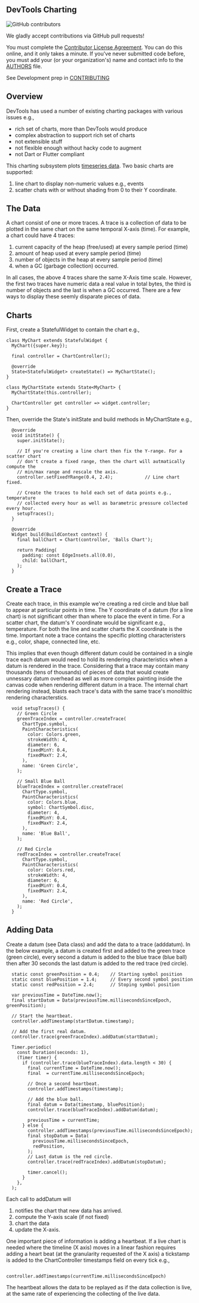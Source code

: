 <!--
Copyright 2025 The Flutter Authors
Use of this source code is governed by a BSD-style license that can be
found in the LICENSE file or at https://developers.google.com/open-source/licenses/bsd.
-->
## DevTools Charting

![GitHub contributors](https://img.shields.io/github/contributors/flutter/devtools.svg)

We gladly accept contributions via GitHub pull requests!

You must complete the
[Contributor License Agreement](https://cla.developers.google.com/clas).
You can do this online, and it only takes a minute. If you've never submitted code before,
you must add your (or your organization's) name and contact info to the [AUTHORS](AUTHORS)
file.

See Development prep in [CONTRIBUTING](https://github.com/flutter/devtools/blob/master/CONTRIBUTING.md)

## Overview

DevTools has used a number of existing charting packages with various issues e.g.,
* rich set of charts, more than DevTools would produce
* complex abstraction to support rich set of charts
* not extensible stuff
* not flexible enough without hacky code to augment
* not Dart or Flutter compliant

This charting subsystem plots [timeseries data](https://en.wikipedia.org/wiki/Time_series).  Two basic charts are supported:
1. line chart to display non-numeric values e.g., events
1. scatter chats with or without shading from 0 to their Y coordinate.

## The Data
A chart consist of one or more traces. A trace is a collection of data to be plotted in the same chart on the same temporal X-axis (time).  For example, a chart could have 4 traces:
1. current capacity of the heap (free/used) at every sample period (time)
1. amount of heap used at every sample period (time)
1. number of objects in the heap at every sample period (time)
1. when a GC (garbage collection) occurred.

In all cases, the above 4 traces share the same X-Axis time scale.  However, the first two traces have numeric data a real value in total bytes, the third is number of objects and the last is when a GC occurred.  There are a few ways to display these seemly disparate pieces of data.

## Charts

First, create a StatefulWidget to contain the chart e.g.,
```
class MyChart extends StatefulWidget {
  MyChart({super.key});

  final controller = ChartController();

  @override
  State<StatefulWidget> createState() => MyChartState();
}

class MyChartState extends State<MyChart> {
  MyChartState(this.controller);

  ChartController get controller => widget.controller;
}
```
Then, override the State's initState and build methods in MyChartState e.g.,

```
  @override
  void initState() {
    super.initState();

    // If you're creating a line chart then fix the Y-range. For a scatter chart
    // don't create a fixed range, then the chart will autmatically compute the
    // min/max range and rescale the axis.
    controller.setFixedYRange(0.4, 2.4);            // Line chart fixed.

    // Create the traces to hold each set of data points e.g., temperature
    // collected every hour as well as barametric pressure collected every hour.
    setupTraces();
  }

  @override
  Widget build(BuildContext context) {
    final ballChart = Chart(controller, 'Balls Chart');

    return Padding(
      padding: const EdgeInsets.all(0.0),
      child: ballChart,
    );
  }
```
## Create a Trace
Create each trace, in this example we're creating a red circle and blue ball to appear at particular points in time. The Y coordinate of a datum (for a line chart) is not significant other than where to place the event in time.  For a scatter chart, the datum's Y coordinate would be significant e.g., temperature. For both the line and scatter charts the X coordinate is the time. Important note a trace contains the specific plotting characteristers e.g., color, shape, connected line, etc.

This implies that even though different datum could be contained in a single trace each datum would need to hold its rendering characteristics when a datum is rendered in the trace. Considering that a trace may contain many thousands (tens of thousands) of pieces of data that would create unnessary datum overhead as well as more complex painting inside the canvas code when rendering different datum in a trace. The internal chart rendering instead, blasts each trace's data with the same trace's monolithic rendering characterstics.
```
  void setupTraces() {
    // Green Circle
    greenTraceIndex = controller.createTrace(
      ChartType.symbol,
      PaintCharacteristics(
        color: Colors.green,
        strokeWidth: 4,
        diameter: 6,
        fixedMinY: 0.4,
        fixedMaxY: 2.4,
      ),
      name: 'Green Circle',
    );

    // Small Blue Ball
    blueTraceIndex = controller.createTrace(
      ChartType.symbol,
      PaintCharacteristics(
        color: Colors.blue,
        symbol: ChartSymbol.disc,
        diameter: 4,
        fixedMinY: 0.4,
        fixedMaxY: 2.4,
      ),
      name: 'Blue Ball',
    );

    // Red Circle
    redTraceIndex = controller.createTrace(
      ChartType.symbol,
      PaintCharacteristics(
        color: Colors.red,
        strokeWidth: 4,
        diameter: 6,
        fixedMinY: 0.4,
        fixedMaxY: 2.4,
      ),
      name: 'Red Circle',
    );
  }
```
## Adding Data
Create a datum (see Data class) and add the data to a trace (adddatum). In the below example, a datum is created first and added to the green trace (green circle), every second a datum is added to the blue trace (blue ball) then after 30 seconds the last datum is added to the red trace (red circle).
```
  static const greenPosition = 0.4;    // Starting symbol position
  static const bluePosition = 1.4;     // Every second symbol position
  static const redPosition = 2.4;      // Stoping symbol position

  var previousTime = DateTime.now();
  final startDatum = Data(previousTime.millisecondsSinceEpoch, greenPosition);

  // Start the heartbeat.
  controller.addTimestamp(startDatum.timestamp);
  
  // Add the first real datum.
  controller.trace(greenTraceIndex).addDatum(startDatum);

  Timer.periodic(
    const Duration(seconds: 1),
    (Timer timer) {
      if (controller.trace(blueTraceIndex).data.length < 30) {
        final currentTime = DateTime.now();
        final  = currentTime.millisecondsSinceEpoch;

        // Once a second heartbeat.
        controller.addTimestamps(timestamp);

        // Add the blue ball.
        final datum = Data(timestamp, bluePosition);
        controller.trace(blueTraceIndex).addDatum(datum);

        previousTime = currentTime;
      } else {
        controller.addTimestamps(previousTime.millisecondsSinceEpoch);
        final stopDatum = Data(
          previousTime.millisecondsSinceEpoch,
          redPosition,
        );
        // Last datum is the red circle.
        controller.trace(redTraceIndex).addDatum(stopDatum);

        timer.cancel();
      }
    },
  );
```
Each call to addDatum will 
1. notifies the chart that new data has arrived.
1. compute the Y-axis scale (if not fixed)
1. chart the data
1. update the X-axis.

 One important piece of information is adding a heartbeat. If a live chart is needed where the timeline (X axis) moves in a linear fashion requires adding a heart beat (at the granularity requested of the X axis) a tickstamp is added to the ChartController timestamps field on every tick e.g.,

```
            controller.addTimestamps(currentTime.millisecondsSinceEpoch)
```
The heartbeat allows the data to be replayed as if the data collection is live, at the same rate of experiencing the collecting of the live data.
